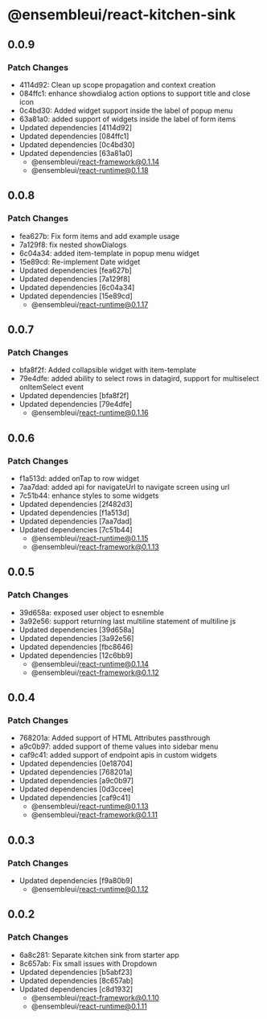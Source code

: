 # @ensembleui/react-kitchen-sink

## 0.0.9

### Patch Changes

- 4114d92: Clean up scope propagation and context creation
- 084ffc1: enhance showdialog action options to support title and close icon
- 0c4bd30: Added widget support inside the label of popup menu
- 63a81a0: added support of widgets inside the label of form items
- Updated dependencies [4114d92]
- Updated dependencies [084ffc1]
- Updated dependencies [0c4bd30]
- Updated dependencies [63a81a0]
  - @ensembleui/react-framework@0.1.14
  - @ensembleui/react-runtime@0.1.18

## 0.0.8

### Patch Changes

- fea627b: Fix form items and add example usage
- 7a129f8: fix nested showDialogs
- 6c04a34: added item-template in popup menu widget
- 15e89cd: Re-implement Date widget
- Updated dependencies [fea627b]
- Updated dependencies [7a129f8]
- Updated dependencies [6c04a34]
- Updated dependencies [15e89cd]
  - @ensembleui/react-runtime@0.1.17

## 0.0.7

### Patch Changes

- bfa8f2f: Added collapsible widget with item-template
- 79e4dfe: added ability to select rows in datagird, support for multiselect onItemSelect event
- Updated dependencies [bfa8f2f]
- Updated dependencies [79e4dfe]
  - @ensembleui/react-runtime@0.1.16

## 0.0.6

### Patch Changes

- f1a513d: added onTap to row widget
- 7aa7dad: added api for navigateUrl to navigate screen using url
- 7c51b44: enhance styles to some widgets
- Updated dependencies [2f482d3]
- Updated dependencies [f1a513d]
- Updated dependencies [7aa7dad]
- Updated dependencies [7c51b44]
  - @ensembleui/react-runtime@0.1.15
  - @ensembleui/react-framework@0.1.13

## 0.0.5

### Patch Changes

- 39d658a: exposed user object to esnemble
- 3a92e56: support returning last multiline statement of multiline js
- Updated dependencies [39d658a]
- Updated dependencies [3a92e56]
- Updated dependencies [fbc8646]
- Updated dependencies [12c6bb9]
  - @ensembleui/react-runtime@0.1.14
  - @ensembleui/react-framework@0.1.12

## 0.0.4

### Patch Changes

- 768201a: Added support of HTML Attributes passthrough
- a9c0b97: added support of theme values into sidebar menu
- caf9c41: added support of endpoint apis in custom widgets
- Updated dependencies [0e18704]
- Updated dependencies [768201a]
- Updated dependencies [a9c0b97]
- Updated dependencies [0d3ccee]
- Updated dependencies [caf9c41]
  - @ensembleui/react-runtime@0.1.13
  - @ensembleui/react-framework@0.1.11

## 0.0.3

### Patch Changes

- Updated dependencies [f9a80b9]
  - @ensembleui/react-runtime@0.1.12

## 0.0.2

### Patch Changes

- 6a8c281: Separate kitchen sink from starter app
- 8c657ab: Fix small issues with Dropdown
- Updated dependencies [b5abf23]
- Updated dependencies [8c657ab]
- Updated dependencies [c8d1932]
  - @ensembleui/react-framework@0.1.10
  - @ensembleui/react-runtime@0.1.11
